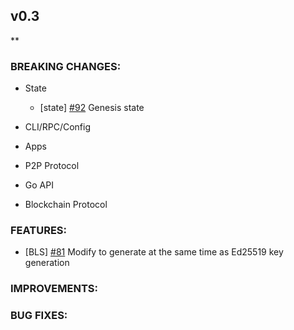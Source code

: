 ## v0.3

\*\*

### BREAKING CHANGES:

- State
  - [state] [\#92](https://github.com/line/tendermint/pull/92) Genesis state

- CLI/RPC/Config

- Apps

- P2P Protocol

- Go API

- Blockchain Protocol

### FEATURES:
- [BLS] [\#81](https://github.com/line/tendermint/issues/81) Modify to generate at the same time as Ed25519 key generation

### IMPROVEMENTS:

### BUG FIXES:
